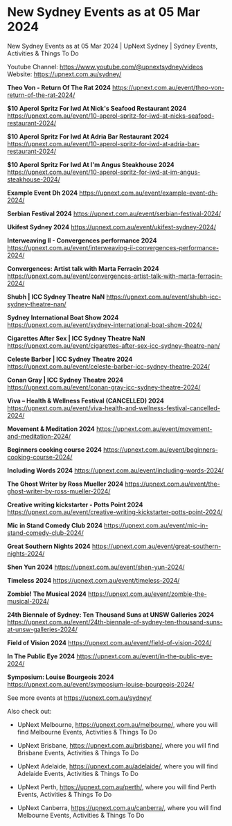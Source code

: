 # New Sydney Events as at 05 Mar 2024
New Sydney Events as at 05 Mar 2024 | UpNext Sydney | Sydney Events, Activities &amp; Things To Do

Youtube Channel: https://www.youtube.com/@upnextsydney/videos 
Website: https://upnext.com.au/sydney/


**Theo Von - Return Of The Rat 2024**
 https://upnext.com.au/event/theo-von-return-of-the-rat-2024/

**$10 Aperol Spritz For Iwd At Nick's Seafood Restaurant 2024**
 https://upnext.com.au/event/10-aperol-spritz-for-iwd-at-nicks-seafood-restaurant-2024/

**$10 Aperol Spritz For Iwd At Adria Bar Restaurant 2024**
 https://upnext.com.au/event/10-aperol-spritz-for-iwd-at-adria-bar-restaurant-2024/

**$10 Aperol Spritz For Iwd At I'm Angus Steakhouse 2024**
 https://upnext.com.au/event/10-aperol-spritz-for-iwd-at-im-angus-steakhouse-2024/

**Example Event Dh 2024**
 https://upnext.com.au/event/example-event-dh-2024/

**Serbian Festival 2024**
 https://upnext.com.au/event/serbian-festival-2024/

**Ukifest Sydney 2024**
 https://upnext.com.au/event/ukifest-sydney-2024/

**Interweaving II - Convergences performance 2024**
 https://upnext.com.au/event/interweaving-ii-convergences-performance-2024/

**Convergences: Artist talk with Marta Ferracin 2024**
 https://upnext.com.au/event/convergences-artist-talk-with-marta-ferracin-2024/

**Shubh | ICC Sydney Theatre NaN**
 https://upnext.com.au/event/shubh-icc-sydney-theatre-nan/

**Sydney International Boat Show 2024**
 https://upnext.com.au/event/sydney-international-boat-show-2024/

**Cigarettes After Sex | ICC Sydney Theatre NaN**
 https://upnext.com.au/event/cigarettes-after-sex-icc-sydney-theatre-nan/

**Celeste Barber | ICC Sydney Theatre 2024**
 https://upnext.com.au/event/celeste-barber-icc-sydney-theatre-2024/

**Conan Gray | ICC Sydney Theatre 2024**
 https://upnext.com.au/event/conan-gray-icc-sydney-theatre-2024/

**Viva – Health & Wellness Festival (CANCELLED) 2024**
 https://upnext.com.au/event/viva-health-and-wellness-festival-cancelled-2024/

**Movement & Meditation 2024**
 https://upnext.com.au/event/movement-and-meditation-2024/

**Beginners cooking course 2024**
 https://upnext.com.au/event/beginners-cooking-course-2024/

**Including Words 2024**
 https://upnext.com.au/event/including-words-2024/

**The Ghost Writer by Ross Mueller 2024**
 https://upnext.com.au/event/the-ghost-writer-by-ross-mueller-2024/

**Creative writing kickstarter - Potts Point 2024**
 https://upnext.com.au/event/creative-writing-kickstarter-potts-point-2024/

**Mic in Stand Comedy Club 2024**
 https://upnext.com.au/event/mic-in-stand-comedy-club-2024/

**Great Southern Nights 2024**
 https://upnext.com.au/event/great-southern-nights-2024/

**Shen Yun 2024**
 https://upnext.com.au/event/shen-yun-2024/

**Timeless 2024**
 https://upnext.com.au/event/timeless-2024/

**Zombie! The Musical 2024**
 https://upnext.com.au/event/zombie-the-musical-2024/

**24th Biennale of Sydney: Ten Thousand Suns at UNSW Galleries 2024**
 https://upnext.com.au/event/24th-biennale-of-sydney-ten-thousand-suns-at-unsw-galleries-2024/

**Field of Vision 2024**
 https://upnext.com.au/event/field-of-vision-2024/

**In The Public Eye 2024**
 https://upnext.com.au/event/in-the-public-eye-2024/

**Symposium: Louise Bourgeois 2024**
 https://upnext.com.au/event/symposium-louise-bourgeois-2024/



See more events at https://upnext.com.au/sydney/


Also check out:

* UpNext Melbourne, https://upnext.com.au/melbourne/, where you will find Melbourne Events, Activities & Things To Do

* UpNext Brisbane, https://upnext.com.au/brisbane/, where you will find Brisbane Events, Activities & Things To Do

* UpNext Adelaide, https://upnext.com.au/adelaide/, where you will find Adelaide Events, Activities & Things To Do

* UpNext Perth, https://upnext.com.au/perth/, where you will find Perth Events, Activities & Things To Do

* UpNext Canberra, https://upnext.com.au/canberra/, where you will find Melbourne Events, Activities & Things To Do